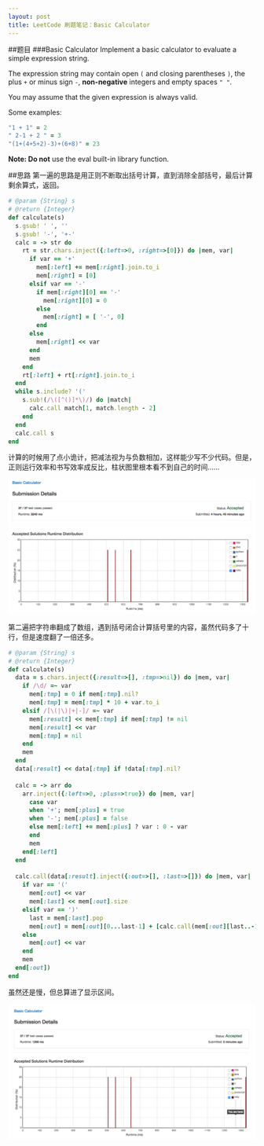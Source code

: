 ```yaml
---
layout: post
title: LeetCode 刷题笔记：Basic Calculator
---
```


##题目
###Basic Calculator
Implement a basic calculator to evaluate a simple expression string.

The expression string may contain open `(` and closing parentheses `)`, the plus `+` or minus sign `-`, **non-negative** integers and empty spaces `" "`.

You may assume that the given expression is always valid.

Some examples:

```ruby
"1 + 1" = 2
" 2-1 + 2 " = 3
"(1+(4+5+2)-3)+(6+8)" = 23
```
**Note: Do not** use the eval built-in library function.

##思路
第一遍的思路是用正则不断取出括号计算，直到消除全部括号，最后计算剩余算式，返回。

```ruby
# @param {String} s
# @return {Integer}
def calculate(s)
  s.gsub! ' ', ''
  s.gsub! '-', '+-'
  calc = -> str do
    rt = str.chars.inject({:left=>0, :right=>[0]}) do |mem, var|
      if var == '+'
        mem[:left] += mem[:right].join.to_i
        mem[:right] = [0]
      elsif var == '-'
        if mem[:right][0] == '-'
          mem[:right][0] = 0
        else
          mem[:right] = [ '-', 0]
        end
      else
        mem[:right] << var
      end
      mem
    end
    rt[:left] + rt[:right].join.to_i
  end
  while s.include? '('
    s.sub!(/\([^()]*\)/) do |match|
      calc.call match[1, match.length - 2]
    end
  end
  calc.call s
end
```
计算的时候用了点小诡计，把减法视为与负数相加，这样能少写不少代码。但是，正则运行效率和书写效率成反比，柱状图里根本看不到自己的时间……

![截图1](/images/201508/snap_basic_calc_01.png)

第二遍把字符串翻成了数组，遇到括号闭合计算括号里的内容，虽然代码多了十行，但是速度翻了一倍还多。

```ruby
# @param {String} s
# @return {Integer}
def calculate(s)
  data = s.chars.inject({:result=>[], :tmp=>nil}) do |mem, var|
    if /\d/ =~ var
      mem[:tmp] = 0 if mem[:tmp].nil?
      mem[:tmp] = mem[:tmp] * 10 + var.to_i
    elsif /[\(|\)|+|-]/ =~ var
      mem[:result] << mem[:tmp] if mem[:tmp] != nil
      mem[:result] << var
      mem[:tmp] = nil
    end
    mem
  end
  data[:result] << data[:tmp] if !data[:tmp].nil?

  calc = -> arr do
    arr.inject({:left=>0, :plus=>true}) do |mem, var|
      case var
      when '+'; mem[:plus] = true
      when '-'; mem[:plus] = false
      else mem[:left] += mem[:plus] ? var : 0 - var
      end
      mem
    end[:left]
  end

  calc.call(data[:result].inject({:out=>[], :last=>[]}) do |mem, var|
    if var == '('
      mem[:out] << var
      mem[:last] << mem[:out].size
    elsif var == ')'
      last = mem[:last].pop
      mem[:out] = mem[:out][0...last-1] + [calc.call(mem[:out][last..-1])]
    else
      mem[:out] << var
    end
    mem
  end[:out])
end
```
虽然还是慢，但总算进了显示区间。

![截图2](/images/201508/snap_basic_calc_02.png)